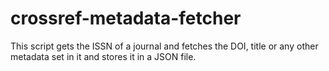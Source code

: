 # crossref-metadata-fetcher
This script gets the ISSN of a journal and fetches the DOI, title or any other metadata set in it and stores it in a JSON file.
